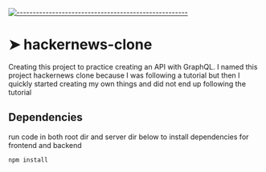 <!-- ⚠️ This README has been generated from the file(s) "blueprint.md" ⚠️-->
[![-----------------------------------------------------](https://raw.githubusercontent.com/andreasbm/readme/master/assets/lines/colored.png)](#hackernews-clone)

# ➤ hackernews-clone
 Creating this project to practice creating an API with GraphQL. 
 I named this project hackernews clone because I was following a tutorial but then I quickly started creating my own things and did not end up following the tutorial 

<!-- generate with: npx @appnest/readme generate-->

## Dependencies 
run code in both root dir and server dir below to install dependencies for frontend and backend
```
npm install
```
